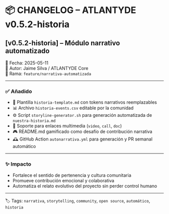 # 📦 CHANGELOG – ATLANTYDE v0.5.2-historia

## [v0.5.2-historia] – Módulo narrativo automatizado

📅 Fecha: 2025-05-11  
👤 Autor: Jaime Silva / ATLANTYDE Core  
🔀 Rama: `feature/narrativa-automatizada`

---

### ✅ Añadido

- 📜 Plantilla `historia-template.md` con tokens narrativos reemplazables
- 📊 Archivo `historia-events.csv` editable por la comunidad
- ⚙️ Script `storyline-generator.sh` para generación automatizada de `nuestra-historia.md`
- 🧠 Soporte para enlaces multimedia (`video`, `call`, `doc`)
- 🎮 README.md gamificado como desafío de contribución narrativa
- 🕰️ GitHub Action `autonarrativa.yml` para generación y PR semanal automático

---

### ✨ Impacto

- Fortalece el sentido de pertenencia y cultura comunitaria
- Promueve contribución emocional y colaborativa
- Automatiza el relato evolutivo del proyecto sin perder control humano

---

🏷️ Tags: `narrativa`, `storytelling`, `community`, `open source`, `automático`, `historia`
